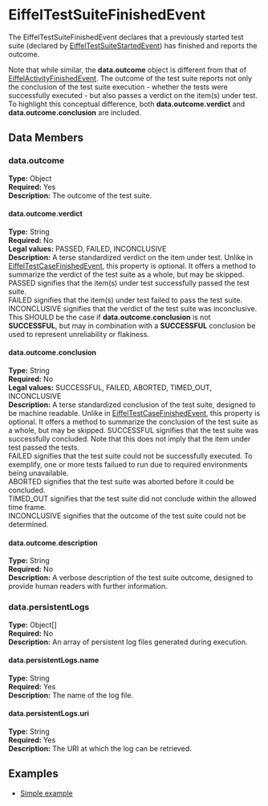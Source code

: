 # EiffelTestSuiteFinishedEvent
The EiffelTestSuiteFinishedEvent declares that a previously started test suite (declared by [EiffelTestSuiteStartedEvent](./EiffelTestSuiteStartedEvent.md)) has finished and reports the outcome.

Note that while similar, the __data.outcome__ object is different from that of [EiffelActivityFinishedEvent](./EiffelActivityFinishedEvent.md). The outcome of the test suite reports not only the conclusion of the test suite execution - whether the tests were successfully executed - but also passes a verdict on the item(s) under test. To highlight this conceptual difference, both __data.outcome.verdict__ and __data.outcome.conclusion__ are included.

## Data Members
### data.outcome
__Type:__ Object  
__Required:__ Yes  
__Description:__ The outcome of the test suite.

#### data.outcome.verdict
__Type:__ String  
__Required:__ No  
__Legal values:__ PASSED, FAILED, INCONCLUSIVE  
__Description:__ A terse standardized verdict on the item under test. Unlike in [EiffelTestCaseFinishedEvent](./EiffelTestCaseFinishedEvent.md), this property is optional. It offers a method to summarize the verdict of the test suite as a whole, but may be skipped.
PASSED signifies that the item(s) under test successfully passed the test suite.  
FAILED signifies that the item(s) under test failed to pass the test suite.  
INCONCLUSIVE signifies that the verdict of the test suite was inconclusive. This SHOULD be the case if __data.outcome.conclusion__ is not __SUCCESSFUL__, but may in combination with a __SUCCESSFUL__ conclusion be used to represent unreliability or flakiness.

#### data.outcome.conclusion
__Type:__ String  
__Required:__ No  
__Legal values:__ SUCCESSFUL, FAILED, ABORTED, TIMED_OUT, INCONCLUSIVE  
__Description:__ A terse standardized conclusion of the test suite, designed to be machine readable.  Unlike in [EiffelTestCaseFinishedEvent](./EiffelTestCaseFinishedEvent.md), this property is optional. It offers a method to summarize the conclusion of the test suite as a whole, but may be skipped.
SUCCESSFUL signifies that the test suite was successfully concluded. Note that this does not imply that the item under test passed the tests.  
FAILED signifies that the test suite could not be successfully executed. To exemplify, one or more tests failued to run due to required environments being unavailable.  
ABORTED signifies that the test suite was aborted before it could be concluded.  
TIMED_OUT signifies that the test suite did not conclude within the allowed time frame.  
INCONCLUSIVE signifies that the outcome of the test suite could not be determined.

#### data.outcome.description
__Type:__ String  
__Required:__ No  
__Description:__ A verbose description of the test suite outcome, designed to provide human readers with further information.

### data.persistentLogs
__Type:__ Object[]  
__Required:__ No  
__Description:__ An array of persistent log files generated during execution. 

#### data.persistentLogs.name
__Type:__ String  
__Required:__ Yes  
__Description:__ The name of the log file.

#### data.persistentLogs.uri
__Type:__ String  
__Required:__ Yes  
__Description:__ The URI at which the log can be retrieved.

## Examples
* [Simple example](../examples/events/EiffelTestSuiteFinishedEvent/simple.json)